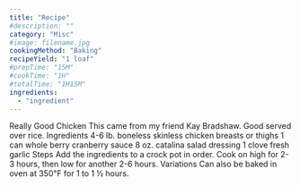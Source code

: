 ```yaml
---
title: "Recipe"
#description: ""
category: "Misc"
#image: filename.jpg
cookingMethod: "Baking"
recipeYield: "1 loaf"
#prepTime: "15M"
#cookTime: "1H"
#totalTime: "1H15M"
ingredients:
  - "ingredient"
---
```


Really Good Chicken
This came from my friend Kay Bradshaw. Good served over rice.
Ingredients
4-6 lb. boneless skinless chicken breasts or thighs
1 can whole berry cranberry sauce
8 oz. catalina salad dressing
1 clove fresh garlic
Steps
Add the ingredients to a crock pot in order.
Cook on high for 2-3 hours, then low for another 2-6 hours.
Variations
Can also be baked in oven at 350℉ for 1 to 1 ½ hours.
